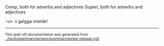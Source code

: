 





































































Comp, both for adverbs and adjectives
Superl, both for adverbs and adjectives




















































































































































































































































































































































































































































































































































































































































































































































































































































































































































































































































































































































































































































































































































































































































































































































































































































































































































































































































































-vv- ii galgga mielde!




































































































































































































































































































































































































































































































































































































































































































































































































* * *
<small>This (part of) documentation was generated from [../tools/grammarcheckers/grammarchecker-release.cg3](http://github.com/giellalt/lang-sme/blob/main/../tools/grammarcheckers/grammarchecker-release.cg3)</small>